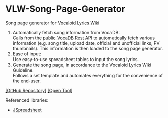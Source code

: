 # VLW-Song-Page-Generator
Song page generator for <a href="https://vocaloidlyrics.fandom.com/">Vocaloid Lyrics Wiki</a>

1) Automatically fetch song information from VocaDB:
<br>Calls from the <a href="https://vocadb.net/swagger/index.html">public VocaDB Rest API</a> to automatically fetch various information (e.g. song title, upload date, official and unofficial links, PV thumbnails). This information is then loaded to the song page generator.
2) Ease of input:
<br>Use easy-to-use spreadsheet tables to input the song lyrics.
3) Generate the song page, in accordance to the Vocaloid Lyrics Wiki Guideline.
<br>Follows a set template and automates everything for the convenience of the end-user. 

<a href="https://github.com/ccxtwf/VLW-Song-Page-Generator">[GitHub Repository]</a>
<a href="https://ccxtwf.github.io/VLW-Song-Page-Generator/main.html">[Open Tool]</a>

Referenced libraries:
 - <a href="https://github.com/jspreadsheet/ce">JSpreadsheet</a>
